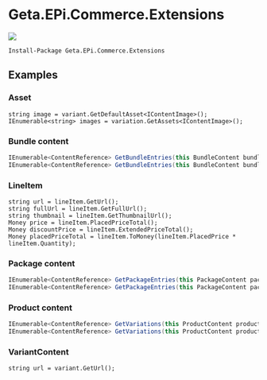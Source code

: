 # Geta.EPi.Commerce.Extensions

![](http://tc.geta.no/app/rest/builds/buildType:(id:TeamFrederik_EPiCommerceExtensions_ExtensionsDebug)/statusIcon)

```
Install-Package Geta.EPi.Commerce.Extensions
```

## Examples

### Asset

```
string image = variant.GetDefaultAsset<IContentImage>();
IEnumerable<string> images = variation.GetAssets<IContentImage>();
```

### Bundle content

```csharp
IEnumerable<ContentReference> GetBundleEntries(this BundleContent bundleContent);
IEnumerable<ContentReference> GetBundleEntries(this BundleContent bundleContent, ILinksRepository linksRepository);
```

### LineItem

```
string url = lineItem.GetUrl();
string fullUrl = lineItem.GetFullUrl();
string thumbnail = lineItem.GetThumbnailUrl();
Money price = lineItem.PlacedPriceTotal();
Money discountPrice = lineItem.ExtendedPriceTotal();
Money placedPriceTotal = lineItem.ToMoney(lineItem.PlacedPrice * lineItem.Quantity);
```

### Package content

```csharp
IEnumerable<ContentReference> GetPackageEntries(this PackageContent packageContent);
IEnumerable<ContentReference> GetPackageEntries(this PackageContent packageContent, ILinksRepository linksRepository);
```

### Product content

```csharp
IEnumerable<ContentReference> GetVariations(this ProductContent productContent);
IEnumerable<ContentReference> GetVariations(this ProductContent productContent, ILinksRepository linksRepository);
```

### VariantContent

```
string url = variant.GetUrl();
```
